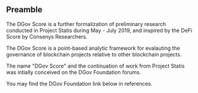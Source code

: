 ## Preamble
The DGov Score is a further formalization of preliminary research conducted in Project Statis during May - July 2019, and inspired by the DeFi Score by Consenys Researchers.

The DGov Score is a point-based analytic framework for evalauting the governance of blockchain projects relative to other blockchain projects.

The name "DGov Score" and the continuation of work from Project Statis was intially conceived on the DGov Foundation forums.

You may find the DGov Foundation link below in references.
